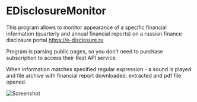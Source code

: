 # EDisclosureMonitor

This program allows to monitor appearance of a specific financial information (quarterly and annual financial reports) on a russian finance disclosure portal https://e-disclosure.ru 

Program is parsing public pages, so you don't need to purchase subscription to access their Rest API service.

When information matches specified regular expression - a sound is played and file archive with financial report downloaded, extracted and pdf file opened.

![Screenshot](https://i.snipboard.io/cAfVvP.jpg)
